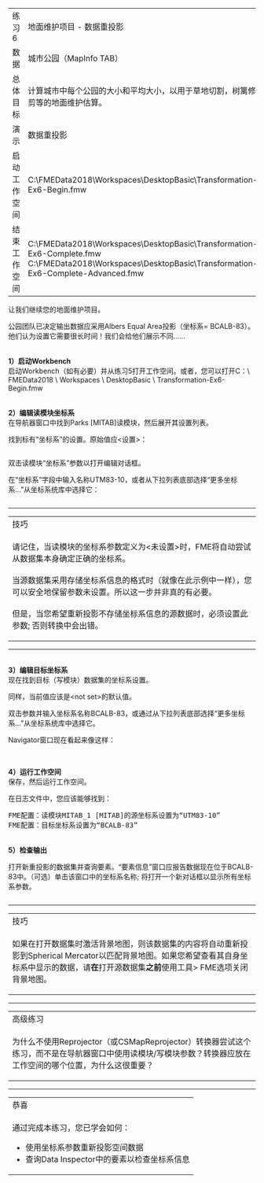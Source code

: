   <div id="readme" class="readme blob instapaper_body">
    <article class="markdown-body entry-content" itemprop="text">
<table>
<tbody><tr>
<td width="25%">
<i></i><font style="vertical-align: inherit;"><font style="vertical-align: inherit;">
练习6
</font></font></td>
<td><font style="vertical-align: inherit;"><font style="vertical-align: inherit;">
地面维护项目 - 数据重投影
</font></font></td>
</tr>
<tr>
<td><font style="vertical-align: inherit;"><font style="vertical-align: inherit;">数据</font></font></td>
<td><font style="vertical-align: inherit;"><font style="vertical-align: inherit;">城市公园（MapInfo TAB）</font></font></td>
</tr>
<tr>
<td><font style="vertical-align: inherit;"><font style="vertical-align: inherit;">总体目标</font></font></td>
<td><font style="vertical-align: inherit;"><font style="vertical-align: inherit;">计算城市中每个公园的大小和平均大小，以用于草地切割，树篱修剪等的地面维护估算。</font></font></td>
</tr>
<tr>
<td><font style="vertical-align: inherit;"><font style="vertical-align: inherit;">演示</font></font></td>
<td><font style="vertical-align: inherit;"><font style="vertical-align: inherit;">数据重投影</font></font></td>
</tr>
<tr>
<td><font style="vertical-align: inherit;"><font style="vertical-align: inherit;">启动工作空间</font></font></td>
<td><font style="vertical-align: inherit;"><font style="vertical-align: inherit;">C:\FMEData2018\Workspaces\DesktopBasic\Transformation-Ex6-Begin.fmw
</font></font></td>
</tr>
<tr>
<td><font style="vertical-align: inherit;"><font style="vertical-align: inherit;">结束工作空间</font></font></td>
<td><font style="vertical-align: inherit;"><font style="vertical-align: inherit;">C:\FMEData2018\Workspaces\DesktopBasic\Transformation-Ex6-Complete.fmw
 </font></font><br><font style="vertical-align: inherit;"><font style="vertical-align: inherit;">C:\FMEData2018\Workspaces\DesktopBasic\Transformation-Ex6-Complete-Advanced.fmw
</font></font></td>
</tr>
</tbody></table>
<p><font style="vertical-align: inherit;"><font style="vertical-align: inherit;">让我们继续您的地面维护项目。</font></font></p>
<p><font style="vertical-align: inherit;"><font style="vertical-align: inherit;">公园团队已决定输出数据应采用Albers Equal Area投影（坐标系= BCALB-83）。</font><font style="vertical-align: inherit;">他们认为设置它需要很长时间！</font><font style="vertical-align: inherit;">我们会给他们展示不同......</font></font></p>
<p><br><strong><font style="vertical-align: inherit;"><font style="vertical-align: inherit;">1）启动Workbench</font></font></strong>
<br><font style="vertical-align: inherit;"><font style="vertical-align: inherit;"> 启动Workbench（如有必要）并从练习5打开工作空间。或者，您可以打开C：\ FMEData2018 \ Workspaces \ DesktopBasic \ Transformation-Ex6-Begin.fmw</font></font></p>
<p><br><strong><font style="vertical-align: inherit;"><font style="vertical-align: inherit;">2）编辑读模块坐标系</font></font></strong>
<br><font style="vertical-align: inherit;"><font style="vertical-align: inherit;">在导航器窗口中找到Parks [MITAB]读模块，然后展开其设置列表。</font></font></p>
<p><font style="vertical-align: inherit;"><font style="vertical-align: inherit;">找到标有“坐标系”的设置。</font><font style="vertical-align: inherit;">原始值应&lt;设置&gt;：</font></font></p>
<p><a target="_blank" rel="noopener noreferrer" href="https://github.com/safesoftware/FMETraining/blob/FME-Desktop-Data-Integration-2018/Integration3LabExercises/Images/Img2.238.Ex6.CoordSysParamNavigator.png"><img src="./Images/Img2.238.Ex6.CoordSysParamNavigator.png" alt="" style="max-width:100%;"></a></p>
<p><font style="vertical-align: inherit;"><font style="vertical-align: inherit;">双击读模块“坐标系”参数以打开编辑对话框。</font></font></p>
<p><font style="vertical-align: inherit;"><font style="vertical-align: inherit;">在“坐标系”字段中输入名称UTM83-10，或者从下拉列表底部选择“更多坐标系...”从坐标系统库中选择它：</font></font></p>
<p><a target="_blank" rel="noopener noreferrer" href="https://github.com/safesoftware/FMETraining/blob/FME-Desktop-Data-Integration-2018/Integration3LabExercises/Images/Img2.239.Ex6.CoordSysParamEditDialog.png"><img src="./Images/Img2.239.Ex6.CoordSysParamEditDialog.png" alt="" style="max-width:100%;"></a></p>
<hr>
 
<table>
<tbody><tr>
<td>
<i></i><font style="vertical-align: inherit;"><font style="vertical-align: inherit;">
技巧
</font></font></td>
</tr>
<tr>
<td><font style="vertical-align: inherit;"><font style="vertical-align: inherit;">

请记住，当读模块的坐标系参数定义为&lt;未设置&gt;时，FME将自动尝试从数据集本身确定正确的坐标系。
</font></font><br><br><font style="vertical-align: inherit;"><font style="vertical-align: inherit;">当源数据集采用存储坐标系信息的格式时（就像在此示例中一样），您可以安全地保留参数未设置。</font><font style="vertical-align: inherit;">所以这一步并非真的有必要。
</font></font><br><br><font style="vertical-align: inherit;"><font style="vertical-align: inherit;">但是，当您希望重新投影不存储坐标系信息的源数据时，必须设置此参数; </font><font style="vertical-align: inherit;">否则转换中会出错。

</font></font></td>
</tr>
</tbody></table>
<hr>
<p><br><strong><font style="vertical-align: inherit;"><font style="vertical-align: inherit;">3）编辑目标坐标系</font></font></strong>
<br><font style="vertical-align: inherit;"><font style="vertical-align: inherit;">现在找到目标（写模块）数据集的坐标系设置。</font></font></p>
<p><font style="vertical-align: inherit;"><font style="vertical-align: inherit;">同样，当前值应该是&lt;not set&gt;的默认值。</font></font></p>
<p><font style="vertical-align: inherit;"><font style="vertical-align: inherit;">双击参数并输入坐标系名称BCALB-83，或通过从下拉列表底部选择“更多坐标系...”从坐标系统库中选择它。</font></font></p>
<p><font style="vertical-align: inherit;"><font style="vertical-align: inherit;">Navigator窗口现在看起来像这样：</font></font></p>
<p><a target="_blank" rel="noopener noreferrer" href="https://github.com/safesoftware/FMETraining/blob/FME-Desktop-Data-Integration-2018/Integration3LabExercises/Images/Img2.240.Ex6.CoordSysParamsSet.png"><img src="./Images/Img2.240.Ex6.CoordSysParamsSet.png" alt="" style="max-width:100%;"></a></p>
<p><br><strong><font style="vertical-align: inherit;"><font style="vertical-align: inherit;">4）运行工作空间</font></font></strong>
<br><font style="vertical-align: inherit;"><font style="vertical-align: inherit;">保存，然后运行工作空间。</font></font></p>
<p><font style="vertical-align: inherit;"><font style="vertical-align: inherit;">在日志文件中，您应该能够找到：</font></font></p>
<pre><font style="vertical-align: inherit;"><font style="vertical-align: inherit;">FME配置：读模块MITAB_1 [MITAB]的源坐标系设置为“UTM83-10”</font></font><font></font><font style="vertical-align: inherit;"><font style="vertical-align: inherit;">
FME配置：目标坐标系设置为“BCALB-83”</font></font><font></font>
</pre>
<p><br><strong><font style="vertical-align: inherit;"><font style="vertical-align: inherit;">5）检查输出</font></font></strong></p>
<p><font style="vertical-align: inherit;"><font style="vertical-align: inherit;">打开新重投影的数据集并查询要素。</font><font style="vertical-align: inherit;">“要素信息”窗口应报告数据现在位于BCALB-83中。</font><font style="vertical-align: inherit;">（可选）单击该窗口中的坐标系名称; </font><font style="vertical-align: inherit;">将打开一个新对话框以显示所有坐标系参数。</font></font></p>
<p><a target="_blank" rel="noopener noreferrer" href="https://github.com/safesoftware/FMETraining/blob/FME-Desktop-Data-Integration-2018/Integration3LabExercises/Images/Img2.241.Ex6.CoordSysResultInDI.png"><img src="./Images/Img2.241.Ex6.CoordSysResultInDI.png" alt="" style="max-width:100%;"></a></p>
<hr>
 
<table>
<tbody><tr>
<td>
<i></i><font style="vertical-align: inherit;"><font style="vertical-align: inherit;">
技巧
</font></font></td>
</tr>
<tr>
<td><font style="vertical-align: inherit;"><font style="vertical-align: inherit;">

如果在打开数据集时激活背景地图，则该数据集的内容将自动重新投影到Spherical Mercator以匹配背景地图。</font><font style="vertical-align: inherit;">如果您希望查看其自身坐标系中显示的数据，请</font></font><strong><font style="vertical-align: inherit;"><font style="vertical-align: inherit;">在</font></font></strong><font style="vertical-align: inherit;"><font style="vertical-align: inherit;">打开源数据集</font><strong><font style="vertical-align: inherit;">之前</font></strong><font style="vertical-align: inherit;">使用工具&gt; FME选项关闭背景地图</font><font style="vertical-align: inherit;">。

</font></font></td>
</tr>
</tbody></table>
<hr>

<table>
<tbody><tr>
<td>
<i></i><font style="vertical-align: inherit;"><font style="vertical-align: inherit;">
高级练习
</font></font></td>
</tr>
<tr>
<td><font style="vertical-align: inherit;"><font style="vertical-align: inherit;">

为什么不使用Reprojector（或CSMapReprojector）转换器尝试这个练习，而不是在导航器窗口中使用读模块/写模块参数？</font><font style="vertical-align: inherit;">转换器应放在工作空间的哪个位置，为什么这很重要？

</font></font></td>
</tr>
</tbody></table>
<hr>
 
<table>
<tbody><tr>
<td>
<i></i><font style="vertical-align: inherit;"><font style="vertical-align: inherit;">
恭喜
</font></font></td>
</tr>
<tr>
<td><font style="vertical-align: inherit;"><font style="vertical-align: inherit;">

通过完成本练习，您已学会如何：
</font></font><br>
<ul><li><font style="vertical-align: inherit;"><font style="vertical-align: inherit;">使用坐标系参数重新投影空间数据</font></font></li>
<li><font style="vertical-align: inherit;"><font style="vertical-align: inherit;">查询Data Inspector中的要素以检查坐标系信息</font></font></li></ul>

</td>
</tr>
</tbody></table>
</article>
  </div>
